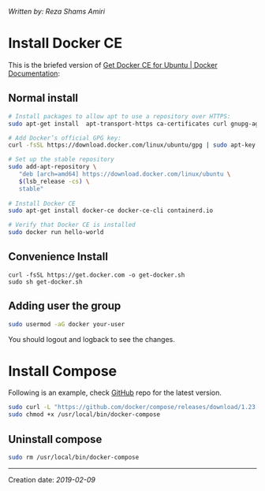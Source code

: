 _Written by: Reza Shams Amiri_
# Install Docker CE
This is the briefed version of [Get Docker CE for Ubuntu | Docker Documentation][GDCFUDD]:
## Normal install
``` sh
# Install packages to allow apt to use a repository over HTTPS:
sudo apt-get install  apt-transport-https ca-certificates curl gnupg-agent software-properties-common

# Add Docker’s official GPG key:
curl -fsSL https://download.docker.com/linux/ubuntu/gpg | sudo apt-key add -

# Set up the stable repository
sudo add-apt-repository \
   "deb [arch=amd64] https://download.docker.com/linux/ubuntu \
   $(lsb_release -cs) \
   stable"
   
# Install Docker CE
sudo apt-get install docker-ce docker-ce-cli containerd.io

# Verify that Docker CE is installed
sudo docker run hello-world
```
## Convenience Install
```
curl -fsSL https://get.docker.com -o get-docker.sh
sudo sh get-docker.sh
```
## Adding user the group
``` sh
sudo usermod -aG docker your-user
```
You should logout and logback to see the changes.

# Install Compose

Following is an example, check [GitHub][RDCG] repo for the latest version.
``` sh
sudo curl -L "https://github.com/docker/compose/releases/download/1.23.2/docker-compose-$(uname -s)-$(uname -m)" -o /usr/local/bin/docker-compose
sudo chmod +x /usr/local/bin/docker-compose
```
## Uninstall compose
``` sh
sudo rm /usr/local/bin/docker-compose
```

* * *
Creation date: _2019-02-09_

[RDCG]: https://github.com/docker/compose/releases
[GDCFUDD]: https://docs.docker.com/install/linux/docker-ce/ubuntu/
